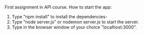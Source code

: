 First assignment in API course.
How to start the app:
1. Type "npm install" to install the dependencies-
2. Type "node server.js" or nodemon server.js to start the server.
3. Type in the browser window of your choice "localhost:3000".
